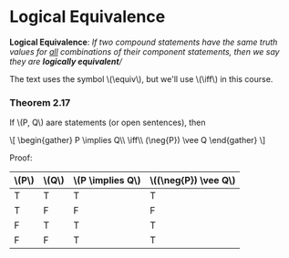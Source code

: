 # Logical Equivalence

<div class="def">

**Logical Equivalence**: *If two compound statements have the same truth values for <u>all</u> combinations of their component statements, then we say they are **logically equivalent**/*
</div>

The text uses the symbol \\(\equiv\\), but we'll use \\(\iff\\) in this course.

<div class="theorem">

### Theorem 2.17

If \\(P, Q\\) aare statements (or open sentences), then

\\[
    \\begin{gather}
        P \implies Q\\\\
        \iff\\\\
        (\neg{P}) \vee Q
    \\end{gather}
\\]
</div>

Proof:

| \\(P\\) | \\(Q\\) | \\(P \implies Q\\) | \\((\neg{P}) \vee Q\\) |
| ------- | ------- | ------------------ | ---------------------- |
| T       | T       | T                  | T                      |
| T       | F       | F                  | F                      |
| F       | T       | T                  | T                      |
| F       | F       | T                  | T                      |
